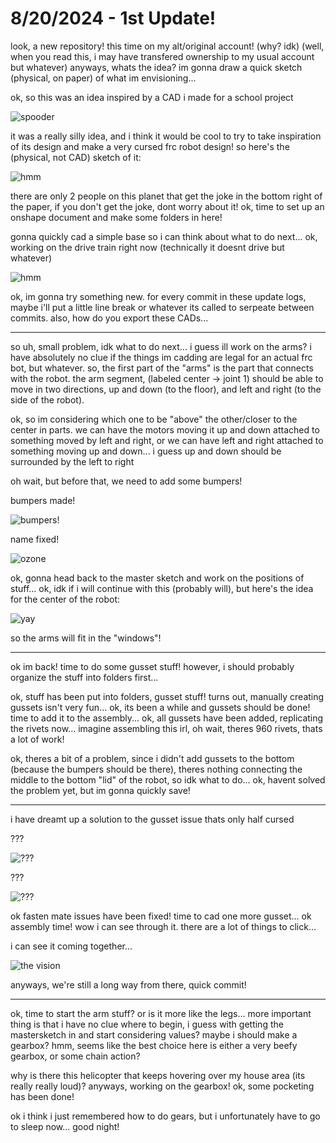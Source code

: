 # 8/20/2024 - 1st Update!

look, a new repository! this time on my alt/original account! (why? idk) (well, when you read this, i may have transfered ownership to my usual account but whatever) anyways, whats the idea? im gonna draw a quick sketch (physical, on paper) of what im envisioning...

ok, so this was an idea inspired by a CAD i made for a school project

![spooder](</updatelogs/images/082024/08202024 - 1.png>)

it was a really silly idea, and i think it would be cool to try to take inspiration of its design and make a very cursed frc robot design! so here's the (physical, not CAD) sketch of it:

![hmm](</updatelogs/images/082024/08202024 - 2.png>)

there are only 2 people on this planet that get the joke in the bottom right of the paper, if you don't get the joke, dont worry about it! ok, time to set up an onshape document and make some folders in here!

gonna quickly cad a simple base so i can think about what to do next... ok, working on the drive train right now (technically it doesnt drive but whatever)

![hmm](</updatelogs/images/082024/08202024 - 3.png>)

ok, im gonna try something new. for every commit in these update logs, maybe i'll put a little line break or whatever its called to serpeate between commits. also, how do you export these CADs...

---

so uh, small problem, idk what to do next... i guess ill work on the arms? i have absolutely no clue if the things im cadding are legal for an actual frc bot, but whatever. so, the first part of the "arms" is the part that connects with the robot. the arm segment, (labeled center -> joint 1) should be able to move in two directions, up and down (to the floor), and left and right (to the side of the robot). 

ok, so im considering which one to be "above" the other/closer to the center in parts. we can have the motors moving it up and down attached to something moved by left and right, or we can have left and right attached to something moving up and down... i guess up and down should be surrounded by the left to right

oh wait, but before that, we need to add some bumpers!

bumpers made!

![bumpers!](</updatelogs/images/082024/08202024 - 4.png>)

name fixed!

![ozone](</updatelogs/images/082024/08202024 - 5.png>)

ok, gonna head back to the master sketch and work on the positions of stuff... ok, idk if i will continue with this (probably will), but here's the idea for the center of the robot:

![yay](</updatelogs/images/082024/08202024 - 6.png>)

so the arms will fit in the "windows"!

---

ok im back! time to do some gusset stuff! however, i should probably organize the stuff into folders first...

ok, stuff has been put into folders, gusset stuff! turns out, manually creating gussets isn't very fun... ok, its been a while and gussets should be done! time to add it to the assembly... ok, all gussets have been added, replicating the rivets now... imagine assembling this irl, oh wait, theres 960 rivets, thats a lot of work!

ok, theres a bit of a problem, since i didn't add gussets to the bottom (because the bumpers should be there), theres nothing connecting the middle to the bottom "lid" of the robot, so idk what to do... ok, havent solved the problem yet, but im gonna quickly save!

---

i have dreamt up a solution to the gusset issue thats only half cursed

???

![???](</updatelogs/images/082024/08202024 - 7.png>)

???

![???](</updatelogs/images/082024/08202024 - 8.png>)

ok fasten mate issues have been fixed! time to cad one more gusset... ok assembly time! wow i can see through it. there are a lot of things to click...

i can see it coming together...

![the vision](</updatelogs/images/082024/08202024 - 9.png>)

anyways, we're still a long way from there, quick commit!

---

ok, time to start the arm stuff? or is it more like the legs... more important thing is that i have no clue where to begin, i guess with getting the mastersketch in and start considering values? maybe i should make a gearbox? hmm, seems like the best choice here is either a very beefy gearbox, or some chain action?

why is there this helicopter that keeps hovering over my house area (its really really loud)? anyways, working on the gearbox! ok, some pocketing has been done!

ok i think i just remembered how to do gears, but i unfortunately have to go to sleep now... good night!